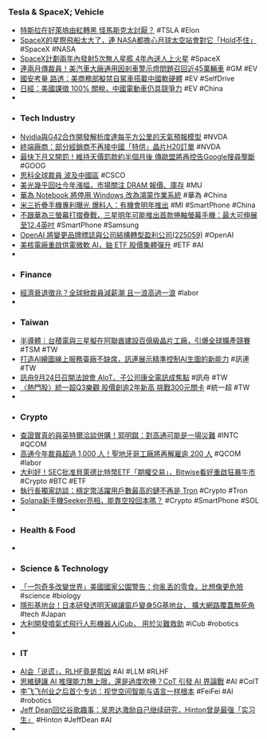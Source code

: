 ### Tesla & SpaceX; Vehicle
- [特斯拉在好萊塢由紅轉黑 怪馬斯克太討厭？](https://tw.news.yahoo.com/特斯拉在好萊塢由紅轉黑-怪馬斯克太討厭-141153416.html) #TSLA #Elon
- [SpaceX的星際飛船太大了，連 NASA都擔心月球太空站會對它「Hold不住」](https://www.techbang.com/posts/117308-spacexs-starship-is-so-large-that-nasa-fears-it-will-affect) #SpaceX #NASA
- [SpaceX計劃兩年內發射5次無人星艦 4年內送人上火星](https://www.ctee.com.tw/news/20240923700560-430704) #SpaceX
- [連兩月傳裁員！美汽車大廠通用因剎車警示燈問題召回近45萬輛車](https://news.cnyes.com/news/id/5721984) #GM #EV
- [國安考量 路透：美商務部擬禁自駕車搭載中國軟硬體](https://news.cnyes.com/news/id/5721888) #EV #SelfDrive
- [日經：美國課徵 100% 關稅，中國電動車仍具競爭力](https://technews.tw/2024/09/23/even-with-100-tariffs-china-ev-are-still-competitive/) #EV #China
-
- ### Tech Industry
- [Nvidia與G42合作開發解析度達每平方公里的天氣預報模型](https://www.ithome.com.tw/news/165108) #NVDA
- [終端廠商：部分經銷商不再接中國「特供」晶片H20訂單](https://news.cnyes.com/news/id/5721858) #NVDA
- [最快下月又開罰！維持天價罰款約半個月後 傳歐盟將再控告Google搜尋壟斷](https://news.cnyes.com/news/id/5722203) #GOOG
- [思科全球裁員 波及中國區](https://news.cnyes.com/news/id/5721755) #CSCO
- [美光幾乎回吐今年漲幅，市場關注 DRAM 報價、庫存](https://finance.technews.tw/2024/09/23/microns-stock-sentiment-is-weak/) #MU
- [華為 Notebook 將停用 Windows 改為鴻蒙作業系統](https://www.newmobilelife.com/2024/09/23/matebook-to-stop-using-windows-change-to-harmonyos/) #華為 #China
- [米三折疊手機專利曝光 爆料人：有機會明年推出](https://news.cnyes.com/news/id/5721352) #MI #SmartPhone #China
- [不跟華為三螢幕打摺疊戰，三星明年可能推出首款捲軸螢幕手機：最大可伸展至12.4英吋](https://www.techbang.com/posts/118359-samsung-may-launch-its-first-scroll-screen-phone-next-year-it) #SmartPhone #Samsung
- [OpenAI 將變更品牌標誌與公司結構轉型盈利公司(225059)](https://www.cool3c.com/article/225059) #OpenAI
- [美核電廠重啟供電微軟 AI，鈾 ETF 股價集體彈升](https://finance.technews.tw/2024/09/23/microsoft-restarts-nuclear-power-uranium-etf-shares-rise/) #ETF #AI
-
- ### Finance
- [經濟衰退徵兆？全球掀裁員減薪潮 且一浪高過一浪](https://news.cnyes.com/news/id/5722180) #labor
-
- ### Taiwan
- [半導體｜台積電與三星擬在阿聯酋建設百億級晶片工廠，引爆全球擴產競賽](https://uanalyze.com.tw/articles/221806825) #TSM #TW
- [打造AI繪圖線上服務臺廠不缺席，訊連展示精準控制AI生圖的新能力](https://www.ithome.com.tw/news/165101) #訊連 #TW
- [訊舟9月24日召開法說會 AIoT、子公司康全電訊成焦點](https://news.cnyes.com/news/id/5722304) #訊舟 #TW
- [〈熱門股〉統一超Q3樂觀 股價創逾2年新高 挑戰300元關卡](https://news.cnyes.com/news/id/5721575) #統一超 #TW
-
- ### Crypto
- [查證實真的與英特爾洽談併購！郭明錤：對高通可能是一場災難](https://finance.technews.tw/2024/09/22/windows-on-arm-woa/) #INTC #QCOM
- [高通今年裁員超過 1,000 人！聖地牙哥工廠將再解雇逾 200 人](https://technews.tw/2024/09/23/qualcomm-lays-off-workers/) #QCOM #labor
- [大利好！SEC批准貝萊德比特幣ETF「期權交易」，Bitwise看好重啟狂暴牛市](https://www.blocktempo.com/the-sec-approves-blackrocks-bitcoin-spot-etf-options-trading/) #Crypto #BTC #ETF
- [執行長獨家訪談：穩定幣活躍用戶數最高的鏈不再是 Tron](https://abmedia.io/stablecoin-summit-2024-clabs-ceo-interview) #Crypto #Tron
- [Solana新手機Seeker亮相，能靠空投回本嗎？](https://news.cnyes.com/news/id/5722468) #Crypto #SmartPhone #SOL
-
- ### Health & Food
-
- ### Science & Technology
- [「一包奇多改變世界」美國國家公園警告：你亂丟的零食，比想像更危險](https://technews.tw/2024/09/22/us-cave-systems-bats-and-insects-face-existential-threat/) #science #biology
- [隱形基地台！日本研發透明天線讓窗戶變身5G基地台， 擴大網路覆蓋無死角](https://www.techbang.com/posts/118390-turn-window-5g-base-stations) #tech #Japan
- [大利開發噴氣式飛行人形機器人iCub， 用於災難救助](https://www.techbang.com/posts/117917-italy-develops-icub-a-jet-flying-humanoid-robot-for-disaster) #iCub #robotics
-
- ### IT
- [AI会「说谎」，RLHF竟是帮凶](https://www.jiqizhixin.com/articles/2024-09-23-8) #AI #LLM #RLHF
- [思維鏈讓 AI 推理能力無上限，還是過度吹捧？CoT 引發 AI 界論戰](https://www.inside.com.tw/article/36275-cot-for-agi) #AI #ColT
- [李飞飞创业之后首个专访：视觉空间智能与语言一样根本](https://www.jiqizhixin.com/articles/2024-09-23-9) #FeiFei #AI #robotics
- [Jeff Dean回忆谷歌趣事：吴恩达激励自己继续研究，Hinton曾是最强「实习生」](https://www.jiqizhixin.com/articles/2024-09-22-3) #Hinton #JeffDean #AI
-